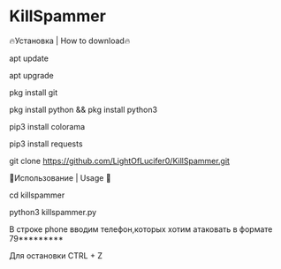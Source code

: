 # KillSpammer

🔥Установка | How to download🔥

apt update

apt upgrade

pkg install git

pkg install python && pkg install python3

pip3 install colorama

pip3 install requests

git clone https://github.com/LightOfLucifer0/KillSpammer.git


🎉Использование | Usage 🎉

cd killspammer

python3 killspammer.py

В строке phone вводим телефон,которых хотим атаковать в формате 79*********

Для остановки CTRL + Z

